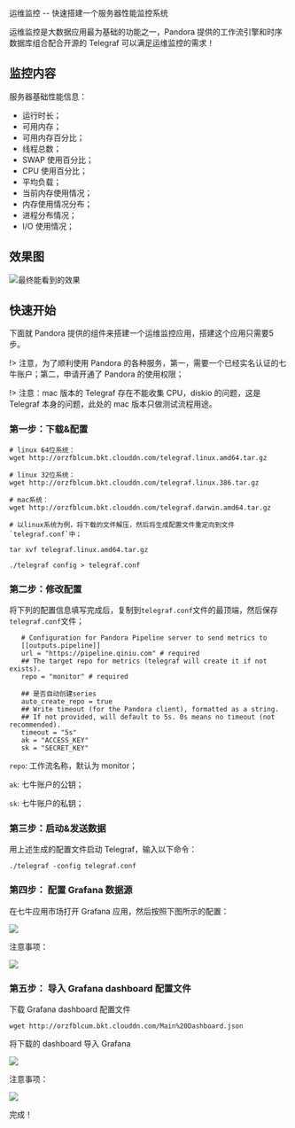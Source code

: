运维监控 -- 快速搭建一个服务器性能监控系统

运维监控是大数据应用最为基础的功能之一，Pandora 提供的工作流引擎和时序数据库组合配合开源的 Telegraf 可以满足运维监控的需求！

## 监控内容

服务器基础性能信息：

* 运行时长；
* 可用内存；
* 可用内存百分比；
* 线程总数；
* SWAP 使用百分比；
* CPU 使用百分比；
* 平均负载；
* 当前内存使用情况；
* 内存使用情况分布；
* 进程分布情况；
* I/O 使用情况；

## 效果图

![最终能看到的效果](http://orzfblcum.bkt.clouddn.com/%E5%B1%8F%E5%B9%95%E5%BF%AB%E7%85%A7%202017-06-30%20%E4%B8%8B%E5%8D%8812.07.25.png)

## 快速开始

下面就 Pandora 提供的组件来搭建一个运维监控应用，搭建这个应用只需要5步。

!> 注意，为了顺利使用 Pandora 的各种服务，第一，需要一个已经实名认证的七牛账户；第二，申请开通了 Pandora 的使用权限；

!> 注意：mac 版本的 Telegraf 存在不能收集 CPU，diskio 的问题，这是 Telegraf 本身的问题，此处的 mac 版本只做测试流程用途。


### 第一步：下载&配置

```
# linux 64位系统：
wget http://orzfblcum.bkt.clouddn.com/telegraf.linux.amd64.tar.gz

# linux 32位系统：
wget http://orzfblcum.bkt.clouddn.com/telegraf.linux.386.tar.gz

# mac系统：
wget http://orzfblcum.bkt.clouddn.com/telegraf.darwin.amd64.tar.gz

# 以linux系统为例，将下载的文件解压，然后将生成配置文件重定向到文件`telegraf.conf`中；

tar xvf telegraf.linux.amd64.tar.gz

./telegraf config > telegraf.conf
```

### 第二步：修改配置

将下列的配置信息填写完成后，复制到`telegraf.conf`文件的最顶端，然后保存`telegraf.conf`文件；

```
   # Configuration for Pandora Pipeline server to send metrics to
   [[outputs.pipeline]]
   url = "https://pipeline.qiniu.com" # required
   ## The target repo for metrics (telegraf will create it if not exists).
   repo = "monitor" # required

   ## 是否自动创建series
   auto_create_repo = true
   ## Write timeout (for the Pandora client), formatted as a string.
   ## If not provided, will default to 5s. 0s means no timeout (not recommended).
   timeout = "5s"
   ak = "ACCESS_KEY"
   sk = "SECRET_KEY"
```


`repo`: 工作流名称，默认为 monitor；

`ak`: 七牛账户的公钥；

`sk`: 七牛账户的私钥；



### 第三步：启动&发送数据

用上述生成的配置文件启动 Telegraf，输入以下命令：

```
./telegraf -config telegraf.conf
```

### 第四步： 配置 Grafana 数据源

在七牛应用市场打开 Grafana 应用，然后按照下图所示的配置：

![](http://docs.qiniucdn.com/monitor1.gif)

注意事项：

![](http://docs.qiniucdn.com/monitor3.png)

### 第五步： 导入 Grafana dashboard 配置文件

下载 Grafana dashboard 配置文件

```
wget http://orzfblcum.bkt.clouddn.com/Main%20Dashboard.json
```

将下载的 dashboard 导入 Grafana

![](http://docs.qiniucdn.com/monitor5.gif)

注意事项：

![](http://docs.qiniucdn.com/monitor4.png)

完成！

